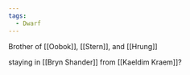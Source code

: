 ```yaml
---
tags:
  - Dwarf
---
```


Brother of [[Oobok]], [[Stern]], and [[Hrung]]

staying in [[Bryn Shander]]
from [[Kaeldim Kraem]]?